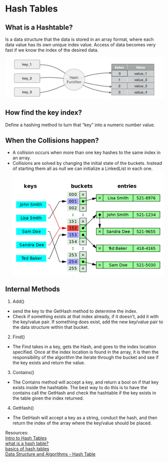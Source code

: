 # Hash Tables
## What is a Hashtable?
Is a data structure that the data is stored in an array format, where each data value has its own unique index value. Access of data becomes very fast if we know the index of the desired data.  
<!-- https://www.tutorialspoint.com/data_structures_algorithms/hash_data_structure.htm -->
![hash](./HashTable/hash.PNG)  

## How find the key index?
Define a hashing method to turn that “key” into a numeric number value.  

## When the Collisions happen?
* A collision occurs when more than one key hashes to the same index in an array.   
* Collisions are solved by changing the initial state of the buckets. Instead of starting them all as null we can initialize a LinkedList in each one.  
![collisions](./HashTable/collisions.png)  
## Internal Methods
1. Add()  
* send the key to the GetHash method to determine the index.
* Check if something exists at that index already, if it doesn’t, add it with the key/value pair. If something does exist, add the new key/value pair to the data structure within that bucket.  
2. Find()  
* The Find takes in a key, gets the Hash, and goes to the index location specified. Once at the index location is found in the array, it is then the responsibility of the algorithm the iterate through the bucket and see if the key exists and return the value.  
3. Contains()  
* The Contains method will accept a key, and return a bool on if that key exists inside the hashtable. The best way to do this is to have the contains call the GetHash and check the hashtable if the key exists in the table given the index returned.  
4. GetHash()  
* The GetHash will accept a key as a string, conduct the hash, and then return the index of the array where the key/value should be placed.  


Resources:  
[Intro to Hash Tables](https://codefellows.github.io/common_curriculum/data_structures_and_algorithms/Code_401/class-30/resources/Hashtables.html)  
[what is a hash table?](https://www.youtube.com/watch?v=MfhjkfocRR0)   
[basics of hash tables](https://www.hackerearth.com/practice/data-structures/hash-tables/basics-of-hash-tables/tutorial/)  
[Data Structure and Algorithms - Hash Table](https://www.tutorialspoint.com/data_structures_algorithms/hash_data_structure.htm)
